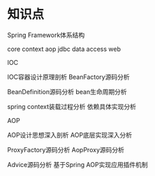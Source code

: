 

# 知识点

Spring Framework体系结构

core  context  aop  jdbc  data access  web

IOC

IOC容器设计原理剖析  BeanFactory源码分析

BeanDefinition源码分析  bean生命周期分析

spring context装载过程分析  依赖具体实现分析

AOP

AOP设计思想深入剖析  AOP底层实现深入分析

ProxyFactory源码分析  AopProxy源码分析

Advice源码分析  基于Spring AOP实现应用插件机制
